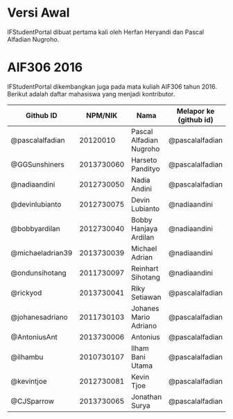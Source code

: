 # Versi Awal

IFStudentPortal dibuat pertama kali oleh Herfan Heryandi dan Pascal Alfadian Nugroho.

# AIF306 2016

IFStudentPortal dikembangkan juga pada mata kuliah AIF306 tahun 2016. Berikut adalah daftar mahasiswa yang menjadi kontributor.

| Github ID                | NPM/NIK    | Nama                              | Melapor ke (github id)   |
| ------------------------ | ---------- | --------------------------------- | ------------------------ |
| @pascalalfadian          | 20120010   | Pascal Alfadian Nugroho           | @pascalalfadian          |
| @GGSunshiners            | 2013730060 | Harseto Pandityo                  | @pascalalfadian          |
| @nadiaandini             | 2012730050 | Nadia Andini                      | @pascalalfadian          |
| @devinlubianto           | 2012730075 | Devin Lubianto                    | @nadiaandini	       |
| @bobbyardilan            | 2012730040 | Bobby Hanjaya Ardilan             | @nadiaandini             |
| @michaeladrian39         | 2013730039 | Michael Adrian                    | @nadiaandini             |
| @ondunsihotang           | 2011730097 | Reinhart Sihotang                 | @nadiaandini             |
| @rickyod                 | 2013730041 | Riky Setiawan                     | @pascalalfadian          |
| @johanesadriano          | 2011730103 | Johanes Mario Adriano             | @pascalalfadian          |
| @AntoniusAnt             | 2013730006 | Antonius                          | @pascalalfadian          |
| @ilhambu                 | 2010730107 | Ilham Bani Utama                  | @pascalalfadian          |
| @kevintjoe               | 2012730081 | Kevin Tjoe                        | @pascalalfadian          |
| @CJSparrow               | 2013730065 | Jonathan Surya                    | @pascalalfadian          |


